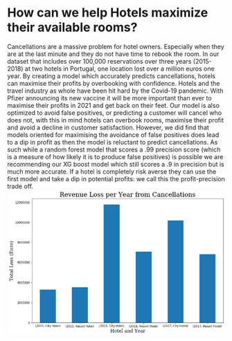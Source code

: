# How can we help Hotels maximize their available rooms?

Cancellations are a massive problem for hotel owners. Especially when they are at the last minute and they do not have time to rebook the room. In our dataset that includes over 100,000 reservations over three years (2015-2018) at two hotels in Portugal, one location lost over a million euros one year. By creating a model which accurately predicts cancellations, hotels can maximise their profits by overbooking with confidence. Hotels and the travel industry as whole have been hit hard by the Covid-19 pandemic. With Pfizer announcing its new vaccine it will be more important than ever to maximise their profits in 2021 and get back on their feet. Our model is also optimized to avoid false positives, or predicting a customer will cancel who does not, with this in mind hotels can overbook rooms, maximise their profit and avoid a decline in customer satisfaction. However, we did find that models oriented for maximising the avoidance of false positives does lead to a dip in profit as then the model is reluctant to predict cancellations. As such while a random forest model that scores a .99 precision score (which is a measure of how likely it is to produce false positives) is possible we are recommending our XG boost model which still scores a .9 in precision but is much more accurate. If a hotel is completely risk averse they can use the first model and take a dip in potential profits: we call this the profit-precision trade off. 
![Test Image 1](https://github.com/acoco10/Hotel-Cancellation-Model/blob/main/images/Revenue_Loss_per_Year.png)

